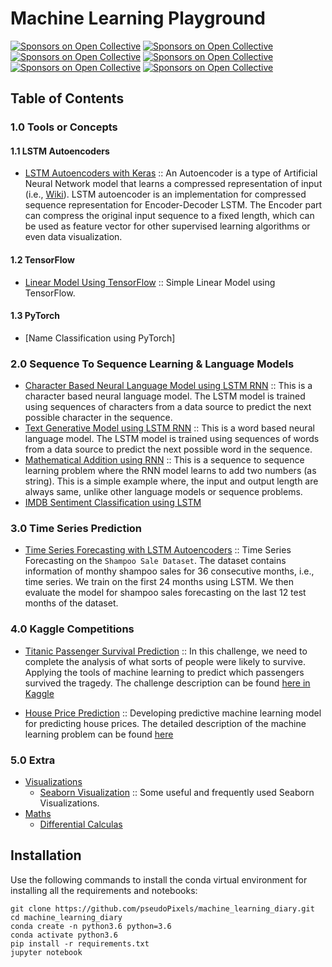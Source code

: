 # Machine Learning Playground
[![Sponsors on Open Collective](https://img.shields.io/badge/ML-Tensorflow-orange.svg?style=flat-square)](#sponsors)
[![Sponsors on Open Collective](https://img.shields.io/badge/ML-scikit--learn-blue.svg?style=flat-square)](#sponsors)
[![Sponsors on Open Collective](https://img.shields.io/badge/ML-Keras-lightgrey.svg?style=flat-square)](#sponsors)
[![Sponsors on Open Collective](https://img.shields.io/badge/python-3.6-brightgreen.svg?style=flat-square)](#sponsors)
[![Sponsors on Open Collective](https://img.shields.io/badge/license-MIT-brightgreen.svg?style=flat-square)](#sponsors)
[![Sponsors on Open Collective](https://img.shields.io/badge/debian-10+-blue.svg?style=flat-square)](#sponsors)




## Table of Contents

### 1.0 Tools or Concepts
#### 1.1 LSTM Autoencoders
* [LSTM Autoencoders with Keras](https://github.com/pseudoPixels/machine_learning_diary/blob/master/notebooks/LSTM_Autoencoders_with_Keras/LSTM_Autoencoders_with_Keras.ipynb) 
 :: An Autoencoder is a type of Artificial Neural Network model that learns a 
 compressed representation of input (i.e., [Wiki](https://en.wikipedia.org/wiki/Autoencoder)). 
 LSTM autoencoder is an implementation for compressed sequence representation 
 for Encoder-Decoder LSTM. The Encoder part can compress the original input sequence 
 to a fixed length, which can be used as feature vector for other supervised learning 
 algorithms or even data visualization.

#### 1.2 TensorFlow
* [Linear Model Using TensorFlow](https://github.com/pseudoPixels/machine_learning_diary/blob/master/notebooks/TensorFlow_Linear_Model/TensorFlow_Linear_Model.ipynb)
    :: Simple Linear Model using TensorFlow.

#### 1.3 PyTorch
* [Name Classification using PyTorch]
 
 
### 2.0 Sequence To Sequence Learning & Language Models
* [Character Based Neural Language Model using LSTM RNN](https://github.com/pseudoPixels/machine_learning_diary/blob/master/notebooks/character_based_neural_language_model/character_based_neural_language_model.ipynb)
 :: This is a character based neural language model. The LSTM model
 is trained using sequences of characters from a data source to predict
 the next possible character in the sequence. 
* [Text Generative Model using LSTM RNN](https://github.com/pseudoPixels/machine_learning_diary/blob/master/notebooks/character_based_neural_language_model/character_based_neural_language_model.ipynb)
 :: This is a word based neural language model. The LSTM model
 is trained using sequences of words from a data source to predict
 the next possible word in the sequence.
* [Mathematical Addition using RNN](https://github.com/pseudoPixels/machine_learning_diary/blob/master/notebooks/mathematical_addition_using_RNN/mathematical_addition_using_RNN.ipynb)  :: This is a sequence to sequence learning problem where the RNN model learns to add two numbers (as string). This is a simple example where, the input and output length are always same, unlike other language models or sequence problems.
* [IMDB Sentiment Classification using LSTM]() 
  
   
### 3.0 Time Series Prediction
* [Time Series Forecasting with LSTM Autoencoders](https://github.com/pseudoPixels/machine_learning_diary/blob/master/notebooks/time_series_forecasting_using_LSTM_Autoencoder/time_series_forecasting_using_LSTM_Autoencoder.ipynb)
 :: Time Series Forecasting on the `Shampoo Sale Dataset`. The dataset contains information of monthy shampoo sales for 36 consecutive months, i.e., time series. We train on the first 24 months using LSTM. We then evaluate the model for shampoo sales forecasting on the last 12 test months of the dataset.


### 4.0 Kaggle Competitions
* [Titanic Passenger Survival Prediction](https://github.com/pseudoPixels/machine_learning_diary/blob/master/notebooks/Titanic/Titanic.ipynb) :: In this challenge, we need to complete the analysis of what sorts of people were likely to survive. Applying the tools of machine learning to predict which passengers survived the tragedy. The challenge
description can be found [here in Kaggle](https://www.kaggle.com/c/titanic/overview)

* [House Price Prediction](https://github.com/pseudoPixels/machine_learning_diary/blob/master/notebooks/Kaggle_HousePricePrediction/KaggleHousePricePrediction.ipynb) :: Developing predictive machine learning model for predicting
house prices. The detailed description of the machine learning problem can be found [here](https://www.kaggle.com/c/house-prices-advanced-regression-techniques)



### 5.0 Extra
* [Visualizations]()
    * [Seaborn Visualization](https://github.com/pseudoPixels/machine_learning_diary/blob/master/notebooks/Visualizations/SeabornVizualization.ipynb) :: Some useful and frequently used Seaborn Visualizations.
* [Maths]()
    * [Differential Calculas]()


## Installation
Use the following commands to install the conda virtual environment for installing all the requirements and notebooks:
```buildoutcfg
git clone https://github.com/pseudoPixels/machine_learning_diary.git
cd machine_learning_diary
conda create -n python3.6 python=3.6
conda activate python3.6
pip install -r requirements.txt
jupyter notebook
```